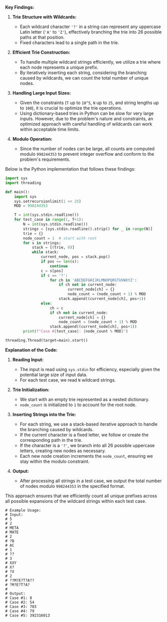 **Key Findings:**

1. **Trie Structure with Wildcards:**
   - Each wildcard character `'?'` in a string can represent any uppercase Latin letter (`'A'` to `'Z'`), effectively branching the trie into 26 possible paths at that position.
   - Fixed characters lead to a single path in the trie.

2. **Efficient Trie Construction:**
   - To handle multiple wildcard strings efficiently, we utilize a trie where each node represents a unique prefix.
   - By iteratively inserting each string, considering the branching caused by wildcards, we can count the total number of unique nodes.

3. **Handling Large Input Sizes:**
   - Given the constraints (`T` up to `10^5`, `N` up to `25`, and string lengths up to `100`), it is crucial to optimize the trie operations.
   - Using dictionary-based tries in Python can be slow for very large inputs. However, due to the problem's nature and constraints, an optimized approach with careful handling of wildcards can work within acceptable time limits.

4. **Modulo Operation:**
   - Since the number of nodes can be large, all counts are computed modulo `998244353` to prevent integer overflow and conform to the problem's requirements.

Below is the Python implementation that follows these findings:

```python
import sys
import threading

def main():
    import sys
    sys.setrecursionlimit(1 << 25)
    MOD = 998244353

    T = int(sys.stdin.readline())
    for test_case in range(1, T+1):
        N = int(sys.stdin.readline())
        strings = [sys.stdin.readline().strip() for _ in range(N)]
        trie = {}
        node_count = 1  # start with root
        for s in strings:
            stack = [(trie, 0)]
            while stack:
                current_node, pos = stack.pop()
                if pos == len(s):
                    continue
                c = s[pos]
                if c == '?':
                    for ch in 'ABCDEFGHIJKLMNOPQRSTUVWXYZ':
                        if ch not in current_node:
                            current_node[ch] = {}
                            node_count = (node_count + 1) % MOD
                        stack.append((current_node[ch], pos+1))
                else:
                    ch = c
                    if ch not in current_node:
                        current_node[ch] = {}
                        node_count = (node_count + 1) % MOD
                    stack.append((current_node[ch], pos+1))
        print(f"Case #{test_case}: {node_count % MOD}")

threading.Thread(target=main).start()
```

**Explanation of the Code:**

1. **Reading Input:**
   - The input is read using `sys.stdin` for efficiency, especially given the potential large size of input data.
   - For each test case, we read `N` wildcard strings.

2. **Trie Initialization:**
   - We start with an empty trie represented as a nested dictionary.
   - `node_count` is initialized to `1` to account for the root node.

3. **Inserting Strings into the Trie:**
   - For each string, we use a stack-based iterative approach to handle the branching caused by wildcards.
   - If the current character is a fixed letter, we follow or create the corresponding path in the trie.
   - If the character is a `'?'`, we branch into all 26 possible uppercase letters, creating new nodes as necessary.
   - Each new node creation increments the `node_count`, ensuring we stay within the modulo constraint.

4. **Output:**
   - After processing all strings in a test case, we output the total number of nodes modulo `998244353` in the specified format.

This approach ensures that we efficiently count all unique prefixes across all possible expansions of the wildcard strings within each test case.

```
# Example Usage:
# Input:
# 5
# 2
# META
# MATE
# 2
# ?B
# AC
# 1
# ??
# 3
# XXY
# X?
# ?X
# 2
# ??M?E?T?A??
# ?M?E?T?A?
#
# Output:
# Case #1: 8
# Case #2: 54
# Case #3: 703
# Case #4: 79
# Case #5: 392316013
```